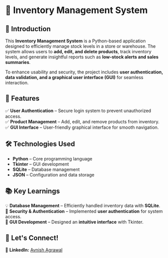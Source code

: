 # 🏬 Inventory Management System  

## 📌 Introduction  

This **Inventory Management System** is a Python-based application designed to efficiently manage stock levels in a store or warehouse. The system allows users to **add, edit, and delete products**, track inventory levels, and generate insightful reports such as **low-stock alerts and sales summaries**.  

To enhance usability and security, the project includes **user authentication, data validation, and a graphical user interface (GUI)** for seamless interaction.  

## 🚀 Features  

✅ **User Authentication** – Secure login system to prevent unauthorized access.  
✅ **Product Management** – Add, edit, and remove products from inventory.  
✅ **GUI Interface** – User-friendly graphical interface for smooth navigation.  

## 🛠️ Technologies Used  

- **Python** – Core programming language  
- **Tkinter** – GUI development  
- **SQLite** – Database management  
- **JSON** – Configuration and data storage  

## 📚 Key Learnings  

💡 **Database Management** – Efficiently handled inventory data with **SQLite**.  
🔐 **Security & Authentication** – Implemented **user authentication** for system access.  
🎨 **GUI Development** – Designed an **intuitive interface** with Tkinter.  

## 🔗 Let's Connect!  

📌 **LinkedIn:** [Avnish Agrawal](https://www.linkedin.com/in/avnish-agrawal-84b39728a)  
